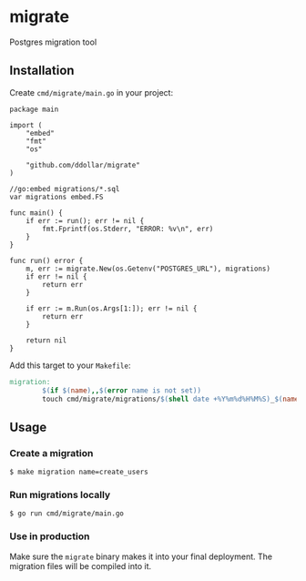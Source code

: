 # migrate

Postgres migration tool

## Installation

Create `cmd/migrate/main.go` in your project:

```golang
package main

import (
	"embed"
	"fmt"
	"os"

	"github.com/ddollar/migrate"
)

//go:embed migrations/*.sql
var migrations embed.FS

func main() {
	if err := run(); err != nil {
		fmt.Fprintf(os.Stderr, "ERROR: %v\n", err)
	}
}

func run() error {
	m, err := migrate.New(os.Getenv("POSTGRES_URL"), migrations)
	if err != nil {
		return err
	}

	if err := m.Run(os.Args[1:]); err != nil {
		return err
	}

	return nil
}
```

Add this target to your `Makefile`:

```makefile
migration:
        $(if $(name),,$(error name is not set))
        touch cmd/migrate/migrations/$(shell date +%Y%m%d%H%M%S)_$(name).sql
```

## Usage

### Create a migration

```
$ make migration name=create_users
```

### Run migrations locally

```
$ go run cmd/migrate/main.go
```

### Use in production

Make sure the `migrate` binary makes it into your final deployment. The migration files will
be compiled into it.
